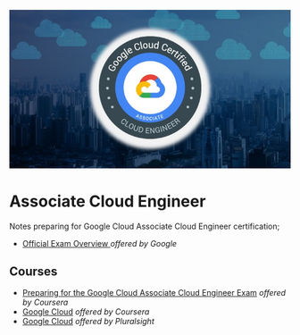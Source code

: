 ![ACEimage](ace.jpg)


# Associate Cloud Engineer 

Notes preparing for Google Cloud Associate Cloud Engineer certification;

* [Official Exam Overview ](https://cloud.google.com/certification/cloud-engineer) *offered by Google*

## Courses 
  * [Preparing for the Google Cloud Associate Cloud Engineer Exam](https://www.coursera.org/learn/preparing-cloud-associate-cloud-engineer-exam#syllabus) *offered by Coursera*
  * [Google Cloud](https://www.coursera.org/googlecloud) *offered by Coursera*
  * [Google Cloud](https://www.pluralsight.com/authors/google-cloud?aid=7010a000002LUv2AAG&promo=&utm_source=non_branded&utm_medium=digital_paid_search_google&utm_campaign=XYZ_EMEA_Dynamic&utm_content=&gclid=EAIaIQobChMIqZz5kuj26QIVDflRCh0ijQeuEAAYASAAEgJB2_D_BwE) *offered by Pluralsight*
